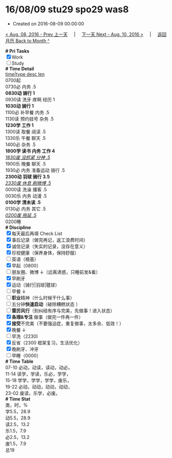 # 16/08/09 stu29 spo29 was8

- Created on 2016-08-09 00:00:00

[< Aug. 08, 2016 - Prev 上一天](/lifelogs/2016/08/d08.md) &nbsp; &nbsp; | &nbsp; &nbsp; [下一天 Next - Aug. 10, 2016 >](/lifelogs/2016/08/d10.md) &nbsp; &nbsp; |  &nbsp; &nbsp; [返回月历 Back to Month ^](/lifelogs/2016/08/index.md)
<br/><div><b># Pri Tasks</b></div><div><input checked="true" type="checkbox"/>Work</div><div><input type="checkbox"/>Study</div><div><b># Time Detail</b></div><div><u>time|type desc len</u></div><div>0700起</div><div>0730必 内务 .5</div><div><b>0830动 骑行 1</b></div><div>0930读 洗牙 疼啊 经历 1</div><div><b>1030动 骑行 1</b></div><div>1100必 补早餐 内务 .5</div><div>1130读 预约挂号 杂务 .5</div><div><b>1230学 工作 1</b></div><div>1300读 取餐 阅读 .5</div><div>1330乐 午餐 聊天 .5</div><div>1400必 杂务 .5</div><div><b>1800学 读书 内务 工作 4</b></div><div><u><i>1830废 没抓紧 分神 .5</i></u></div><div>1900乐 晚餐 聊天 .5</div><div>1930必 内务 准备运动 骑行 .5</div><div><b>2300动 羽球 骑行 3.5</b></div><div><u><i>2330废 休息 刷微博 .5</i></u></div><div>0000读 洗澡 播客 .5</div><div>0030乐 内务 动漫 .5</div><div><b>0100学 清未读 .5</b></div><div>0130必 内务 其它 .5</div><div><u><i>0200废 拖延 .5</i></u></div><div>0200睡</div><div><b># Discipline</b></div><div><input checked="true" type="checkbox"/>每天最后再填 Check List</div><div><input checked="true" type="checkbox"/>事后记录（做完再记，返工浪费时间）</div><div><input checked="true" type="checkbox"/>诚信记录（失实的记录，没存在意义）</div><div><input checked="true" type="checkbox"/>珍视健康（保养身体，保持舒服）</div><div><input type="checkbox"/>英语（根基）</div><div><input checked="true" type="checkbox"/>早起（0800）</div><div><input type="checkbox"/>朋友圈、微博 ↓（远离诱惑，只睡前发&amp;看）</div><div><input checked="true" type="checkbox"/>早刷牙</div><div><input checked="true" type="checkbox"/>运动（骑行|羽球|毽球）</div><div><input type="checkbox"/>早餐 ↓</div><div><input type="checkbox"/><b>职业</b>精神（什么时候干什么事）</div><div><input type="checkbox"/>五分钟<b>快速启动</b>（破除糟糕状态 ）</div><div><input type="checkbox"/><b>雷厉风行</b>（别纠结有序与完美，先做事！进入状态）</div><div><input checked="true" type="checkbox"/><b>条理&amp;专注</b> 做事（做完一件再一件）</div><div><input checked="true" type="checkbox"/><b>接受</b>不完美（不要强迫症，重复做事，太多余、低效！）</div><div><input checked="true" type="checkbox"/>晚餐 ↓</div><div><input type="checkbox"/>早洗（2230)</div><div><input checked="true" type="checkbox"/>反省（2300 框架复习，生活优化）</div><div><input checked="true" type="checkbox"/>晚刷牙、冲牙</div><div><input type="checkbox"/>早睡（0000）</div><div><b># Time Table</b></div><div>07-10 必动，动读，读动，动必，</div><div>11-14 读学，学读，乐必，学学，</div><div>15-18 学学，学学，学学，废乐，</div><div>19-22 必动，动动，动动，动动，</div><div>23-02 废读，乐学，必废。</div><div><b># Time Stat</b></div><div>类，时，%</div><div>学5.5，28.9</div><div>动5.5，28.9</div><div>读2.5，13.2</div><div>乐1.5，7.9</div><div>必2.5，13.2</div><div>废1.5，7.9</div><div>总19</div>
